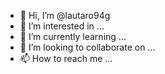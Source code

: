 - 👋 Hi, I’m @lautaro94g
- 👀 I’m interested in ...
- 🌱 I’m currently learning ...
- 💞️ I’m looking to collaborate on ...
- 📫 How to reach me ...

<!---
lautaro94g/lautaro94g is a ✨ special ✨ repository because its `README.md` (this file) appears on your GitHub profile.
You can click the Preview link to take a look at your changes.
--->
